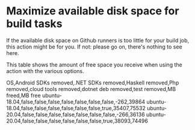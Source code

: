 # Maximize available disk space for build tasks

If the available disk space on Github runners is too little for your build job, this action might be for you.
If not: please go on, there's nothing to see here.

This table shows the amount of free space you receive when using the action with the various options.

OS,Android SDKs removed,.NET SDKs removed,Haskell removed,Php removed,cloud tools removed,dotnet deb removed,test removed,MB freed,MB free
ubuntu-18.04,false,false,false,false,false,false,false,-262,39864
ubuntu-18.04,false,false,false,false,false,false,true,35407,75532
ubuntu-20.04,false,false,false,false,false,false,false,-266,36136
ubuntu-20.04,false,false,false,false,false,false,true,38093,74496
